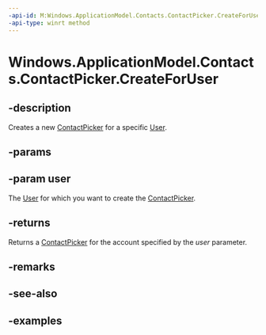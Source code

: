 ```yaml
---
-api-id: M:Windows.ApplicationModel.Contacts.ContactPicker.CreateForUser(Windows.System.User)
-api-type: winrt method
---
```


<!-- Method syntax.
public ContactPicker ContactPicker.CreateForUser(User user)
-->

# Windows.ApplicationModel.Contacts.ContactPicker.CreateForUser

## -description
Creates a new [ContactPicker](contactpicker.md) for a specific [User](./windows.system/user.md).

## -params

## -param user
The [User](./windows.system/user.md) for which you want to create the [ContactPicker](contactpicker.md).

## -returns
Returns a [ContactPicker](contactpicker.md) for the account specified by the *user* parameter.
## -remarks

## -see-also

## -examples
